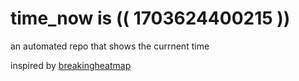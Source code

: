 # time_now is (( 1703624400215 ))

an automated repo that shows the currnent time

inspired by [breakingheatmap](https://github.com/breakingheatmap/breakingheatmap)